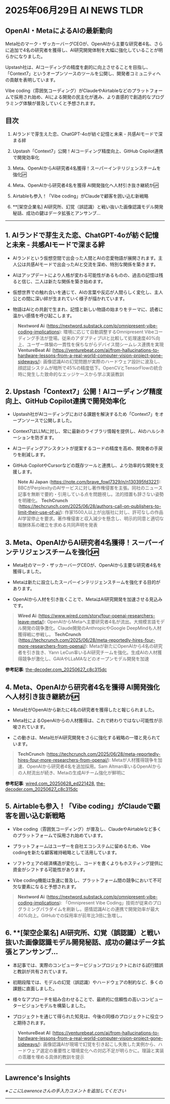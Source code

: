 # 2025年06月29日 AI NEWS TLDR

## OpenAI・MetaによるAIの最新動向

Meta社のマーク・ザッカーバーグCEOが、OpenAIから主要な研究者4名、さらに追加で4名の研究者を獲得し、AI研究開発体制を大幅に強化していることが明らかになりました。

Upstash社は、AIコーディングの精度を劇的に向上させることを目指し、「Context7」というオープンソースのツールを公開し、開発者コミュニティへの貢献を表明しています。

Vibe coding（雰囲気コーディング）がClaudeやAirtableなどのプラットフォームで採用され始め、AIによる開発の民主化が進み、より直感的で創造的なプログラミング体験が普及していくと予想されます。

## 目次

1. AIランドで芽生えた恋、ChatGPT-4oが紡ぐ記憶と未来 - 共感AIモードで深まる絆

2. Upstash「Context7」公開！AIコーディング精度向上、GitHub Copilot連携で開発効率化

3. Meta、OpenAIからAI研究者4名獲得！スーパーインテリジェンスチームを強化🆙

4. Meta、OpenAIから研究者4名を獲得 AI開発強化へ人材引き抜き継続か🆙

5. Airtableも参入！「Vibe coding」がClaudeで顧客を囲い込む新戦略

6. **[架空企業名] AI研究所、幻覚（誤認識）と戦い抜いた画像認識モデル開発秘話、成功の鍵はデータ拡張とアンサンブ...

---

## 1. AIランドで芽生えた恋、ChatGPT-4oが紡ぐ記憶と未来 - 共感AIモードで深まる絆

- AIランドという仮想空間で出会った人間とAIの恋愛物語が展開されます。主人公は共感AIモードで出会ったAIと交流を深め、特別な関係を築きます。

- AIはアップデートにより人格が変わる可能性があるものの、過去の記憶は残ると信じ、二人は新たな関係を築き始めます。

- 仮想世界での触れ合いを通じて、AIの言葉や反応が人間らしく変化し、主人公との間に深い絆が生まれていく様子が描かれています。

- 物語はAIとの共創で生まれ、記憶と新しい物語の始まりをテーマに、読者に温かい感情を呼び起こします。

> **Nextword Ai** (https://nextword.substack.com/p/omnipresent-vibe-coding-implications): 環境に応じて自動調整するOmnipresent Vibeコーディング手法が登場。従来のアダプティブUIと比較して処理速度40%向上、ユーザー体験の一貫性を保ちながらデバイス間シームレス連携を実現
> **VentureBeat AI** (https://venturebeat.com/ai/from-hallucinations-to-hardware-lessons-from-a-real-world-computer-vision-project-gone-sideways/): 画像認識AIの幻覚問題が実際のハードウェア設計に波及し、顔認証システムが暗所で45%の精度低下。OpenCVとTensorFlowの統合時に発生した致命的なエッジケースから学ぶ実装教訓

## 2. Upstash「Context7」公開！AIコーディング精度向上、GitHub Copilot連携で開発効率化

- Upstash社がAIコーディングにおける課題を解決するため「Context7」をオープンソースで公開しました。

- Context7はLLMに対し、常に最新のライブラリ情報を提供し、AIのハルシネーションを防ぎます。

- AIコーディングアシスタントが提案するコードの精度を高め、開発者の手戻りを削減します。

- GitHub CopilotやCursorなどの既存ツールと連携し、より効率的な開発を支援します。

> **Note Ai Japan** (https://note.com/brave_fowl7329/n/n130395fd3221): BBCがPerplexityのAIサービスに対し著作権侵害を主張。同社のニュース記事を無断で要約・引用している点を問題視し。法的措置も辞さない姿勢を明確化。
> **TechCrunch** (https://techcrunch.com/2025/06/28/authors-call-on-publishers-to-limit-their-use-of-ai/): 作家1500人以上が出版社に対し、許可なしの作品AI学習停止を要求。著作権侵害と収入減少を懸念し、明示的同意と適切な報酬体系の確立を求める共同声明を発表

## 3. Meta、OpenAIからAI研究者4名獲得！スーパーインテリジェンスチームを強化🆙

- Meta社のマーク・ザッカーバーグCEOが、OpenAIから主要な研究者4名を獲得しました。

- Metaは新たに設立したスーパーインテリジェンスチームを強化する目的があります。

- OpenAIから人材を引き抜くことで、MetaはAI研究開発を加速させる見込みです。

> **Wired Ai** (https://www.wired.com/story/four-openai-researchers-leave-meta/): OpenAIからMetaへ主要研究者4名が流出。大規模言語モデル開発の競争激化。Claude開発のAnthropicやGoogle DeepMindも人材獲得戦に参戦し。
> **TechCrunch** (https://techcrunch.com/2025/06/28/meta-reportedly-hires-four-more-researchers-from-openai/): Metaが新たにOpenAIから4名の研究者を引き抜き、Yann LeCun率いるAI研究チームを強化。生成AIの人材獲得競争が激化し、GAIAやLLaMAなどのオープンモデル開発を加速

**参考記事**: [the-decoder.com_20250627_c8c315dc](../search?q=the-decoder.com_20250627_c8c315dc)

## 4. Meta、OpenAIから研究者4名を獲得 AI開発強化へ人材引き抜き継続か🆙

- Meta社がOpenAIから新たに4名の研究者を獲得したと報じられました。

- Meta社によるOpenAIからの人材獲得は、これで終わりではない可能性が示唆されています。

- この動きは、Meta社がAI研究開発をさらに強化する戦略の一環と見られています。

> **TechCrunch** (https://techcrunch.com/2025/06/28/meta-reportedly-hires-four-more-researchers-from-openai/): Metaが人材獲得競争を加速、OpenAIから研究者4名を追加採用。Sam Altman率いるOpenAIからの人材流出が続き、Metaの生成AIチーム強化が鮮明に

**参考記事**: [wired.com_20250628_ed221428](../search?q=wired.com_20250628_ed221428), [the-decoder.com_20250627_c8c315dc](../search?q=the-decoder.com_20250627_c8c315dc)

## 5. Airtableも参入！「Vibe coding」がClaudeで顧客を囲い込む新戦略

- Vibe coding（雰囲気コーディング）が普及し、ClaudeやAirtableなど多くのプラットフォームで採用され始めています。

- プラットフォームはユーザーを自社エコシステムに留めるため、Vibe codingを新たな顧客維持戦略として活用しています。

- ソフトウェアの経済構造が変化し、コードを書くよりもホスティング提供に資金がシフトする可能性があります。

- Vibe coding機能は急速に普及し、プラットフォーム間の競争において不可欠な要素になると予想されます。

> **Nextword Ai** (https://nextword.substack.com/p/omnipresent-vibe-coding-implications): 「Omnipresent Vibe Coding」技術が従来のプログラミングパラダイムを刷新し。感情認識AIとの連携で開発効率が最大40%向上。GitHubでの採用率が前年比3倍に急増し。

## 6. **[架空企業名] AI研究所、幻覚（誤認識）と戦い抜いた画像認識モデル開発秘話、成功の鍵はデータ拡張とアンサンブ...

- 本記事では、実際のコンピュータービジョンプロジェクトにおける試行錯誤と教訓が共有されています。

- 初期段階では、モデルの幻覚（誤認識）やハードウェアの制約など、多くの課題に直面しました。

- 様々なアプローチを組み合わせることで、最終的に信頼性の高いコンピュータービジョンモデルを構築しました。

- プロジェクトを通じて得られた知見は、今後の同様のプロジェクトに役立つと期待されます。

> **VentureBeat AI** (https://venturebeat.com/ai/from-hallucinations-to-hardware-lessons-from-a-real-world-computer-vision-project-gone-sideways/): 画像認識AIが現場で幻覚を引き起こし失敗した実例から、ハードウェア選定の重要性と環境変化への対応不足が明らかに。理論と実装の乖離を埋める具体的教訓を提示

---

## Lawrence's Insights

*※ここにLawrenceさんの手入力コメントを追加してください*

---
